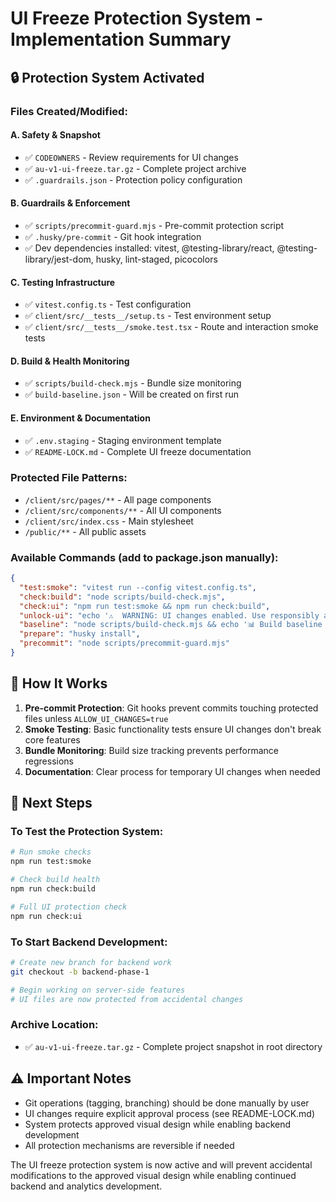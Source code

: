 # UI Freeze Protection System - Implementation Summary

## 🔒 Protection System Activated

### Files Created/Modified:

#### A. Safety & Snapshot
- ✅ `CODEOWNERS` - Review requirements for UI changes
- ✅ `au-v1-ui-freeze.tar.gz` - Complete project archive 
- ✅ `.guardrails.json` - Protection policy configuration

#### B. Guardrails & Enforcement  
- ✅ `scripts/precommit-guard.mjs` - Pre-commit protection script
- ✅ `.husky/pre-commit` - Git hook integration
- ✅ Dev dependencies installed: vitest, @testing-library/react, @testing-library/jest-dom, husky, lint-staged, picocolors

#### C. Testing Infrastructure
- ✅ `vitest.config.ts` - Test configuration
- ✅ `client/src/__tests__/setup.ts` - Test environment setup
- ✅ `client/src/__tests__/smoke.test.tsx` - Route and interaction smoke tests

#### D. Build & Health Monitoring
- ✅ `scripts/build-check.mjs` - Bundle size monitoring
- ✅ `build-baseline.json` - Will be created on first run

#### E. Environment & Documentation
- ✅ `.env.staging` - Staging environment template
- ✅ `README-LOCK.md` - Complete UI freeze documentation

### Protected File Patterns:
- `/client/src/pages/**` - All page components
- `/client/src/components/**` - All UI components
- `/client/src/index.css` - Main stylesheet  
- `/public/**` - All public assets

### Available Commands (add to package.json manually):
```json
{
  "test:smoke": "vitest run --config vitest.config.ts",
  "check:build": "node scripts/build-check.mjs", 
  "check:ui": "npm run test:smoke && npm run check:build",
  "unlock-ui": "echo '⚠️  WARNING: UI changes enabled. Use responsibly and prefix commits with UI-EDIT:'",
  "baseline": "node scripts/build-check.mjs && echo '📊 Build baseline updated'",
  "prepare": "husky install",
  "precommit": "node scripts/precommit-guard.mjs"
}
```

## 🎯 How It Works

1. **Pre-commit Protection**: Git hooks prevent commits touching protected files unless `ALLOW_UI_CHANGES=true`
2. **Smoke Testing**: Basic functionality tests ensure UI changes don't break core features
3. **Bundle Monitoring**: Build size tracking prevents performance regressions
4. **Documentation**: Clear process for temporary UI changes when needed

## 🚀 Next Steps

### To Test the Protection System:
```bash
# Run smoke checks
npm run test:smoke

# Check build health  
npm run check:build

# Full UI protection check
npm run check:ui
```

### To Start Backend Development:
```bash
# Create new branch for backend work
git checkout -b backend-phase-1

# Begin working on server-side features
# UI files are now protected from accidental changes
```

### Archive Location:
- ✅ `au-v1-ui-freeze.tar.gz` - Complete project snapshot in root directory

## ⚠️ Important Notes

- Git operations (tagging, branching) should be done manually by user
- UI changes require explicit approval process (see README-LOCK.md)
- System protects approved visual design while enabling backend development
- All protection mechanisms are reversible if needed

The UI freeze protection system is now active and will prevent accidental modifications to the approved visual design while enabling continued backend and analytics development.